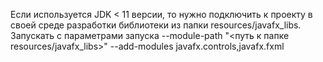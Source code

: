 Если используется JDK < 11 версии, то нужно
подключить к проекту в своей среде разработки библиотеки из папки resources/javafx_libs.
Запускать с параметрами запуска
--module-path "<путь к папке resources/javafx_libs>" --add-modules javafx.controls,javafx.fxml
